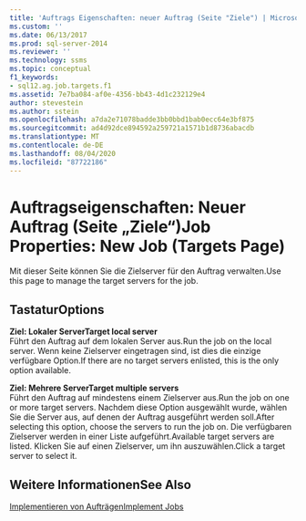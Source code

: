 ```yaml
---
title: 'Auftrags Eigenschaften: neuer Auftrag (Seite "Ziele") | Microsoft-Dokumentation'
ms.custom: ''
ms.date: 06/13/2017
ms.prod: sql-server-2014
ms.reviewer: ''
ms.technology: ssms
ms.topic: conceptual
f1_keywords:
- sql12.ag.job.targets.f1
ms.assetid: 7e7ba084-af0e-4356-bb43-4d1c232129e4
author: stevestein
ms.author: sstein
ms.openlocfilehash: a7da2e71078badde3bb0bbd1bab0ecc64e3bf875
ms.sourcegitcommit: ad4d92dce894592a259721a1571b1d8736abacdb
ms.translationtype: MT
ms.contentlocale: de-DE
ms.lasthandoff: 08/04/2020
ms.locfileid: "87722186"
---
```

# <a name="job-properties-new-job-targets-page"></a><span data-ttu-id="0c913-102">Auftragseigenschaften: Neuer Auftrag (Seite „Ziele“)</span><span class="sxs-lookup"><span data-stu-id="0c913-102">Job Properties: New Job (Targets Page)</span></span>
  <span data-ttu-id="0c913-103">Mit dieser Seite können Sie die Zielserver für den Auftrag verwalten.</span><span class="sxs-lookup"><span data-stu-id="0c913-103">Use this page to manage the target servers for the job.</span></span>  
  
## <a name="options"></a><span data-ttu-id="0c913-104">Tastatur</span><span class="sxs-lookup"><span data-stu-id="0c913-104">Options</span></span>  
 <span data-ttu-id="0c913-105">**Ziel: Lokaler Server**</span><span class="sxs-lookup"><span data-stu-id="0c913-105">**Target local server**</span></span>  
 <span data-ttu-id="0c913-106">Führt den Auftrag auf dem lokalen Server aus.</span><span class="sxs-lookup"><span data-stu-id="0c913-106">Run the job on the local server.</span></span> <span data-ttu-id="0c913-107">Wenn keine Zielserver eingetragen sind, ist dies die einzige verfügbare Option.</span><span class="sxs-lookup"><span data-stu-id="0c913-107">If there are no target servers enlisted, this is the only option available.</span></span>  
  
 <span data-ttu-id="0c913-108">**Ziel: Mehrere Server**</span><span class="sxs-lookup"><span data-stu-id="0c913-108">**Target multiple servers**</span></span>  
 <span data-ttu-id="0c913-109">Führt den Auftrag auf mindestens einem Zielserver aus.</span><span class="sxs-lookup"><span data-stu-id="0c913-109">Run the job on one or more target servers.</span></span> <span data-ttu-id="0c913-110">Nachdem diese Option ausgewählt wurde, wählen Sie die Server aus, auf denen der Auftrag ausgeführt werden soll.</span><span class="sxs-lookup"><span data-stu-id="0c913-110">After selecting this option, choose the servers to run the job on.</span></span> <span data-ttu-id="0c913-111">Die verfügbaren Zielserver werden in einer Liste aufgeführt.</span><span class="sxs-lookup"><span data-stu-id="0c913-111">Available target servers are listed.</span></span> <span data-ttu-id="0c913-112">Klicken Sie auf einen Zielserver, um ihn auszuwählen.</span><span class="sxs-lookup"><span data-stu-id="0c913-112">Click a target server to select it.</span></span>  
  
## <a name="see-also"></a><span data-ttu-id="0c913-113">Weitere Informationen</span><span class="sxs-lookup"><span data-stu-id="0c913-113">See Also</span></span>  
 [<span data-ttu-id="0c913-114">Implementieren von Aufträgen</span><span class="sxs-lookup"><span data-stu-id="0c913-114">Implement Jobs</span></span>](implement-jobs.md)  
  
  
